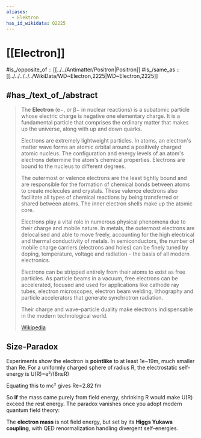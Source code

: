 ```yaml
---
aliases:
  - Elektron
has_id_wikidata: Q2225
---
```


# [[Electron]] 

#is_/opposite_of ::  [[../../Antimatter/Positron|Positron]] 
#is_/same_as :: [[../../../../../WikiData/WD~Electron,2225|WD~Electron,2225]] 

## #has_/text_of_/abstract 

> The **Electron** (e−, or β− in nuclear reactions) is a subatomic particle 
> whose electric charge is negative one elementary charge. 
> It is a fundamental particle that comprises the ordinary matter that makes up the universe, 
> along with up and down quarks.
>
> Electrons are extremely lightweight particles. 
> In atoms, an electron's matter wave forms an atomic orbital around a positively charged atomic nucleus. 
> The configuration and energy levels of an atom's electrons determine the atom's chemical properties. 
> Electrons are bound to the nucleus to different degrees. 
> 
> The outermost or valence electrons are the least tightly bound 
> and are responsible for the formation of chemical bonds between atoms to create molecules and crystals. 
> These valence electrons also facilitate all types of chemical reactions 
> by being transferred or shared between atoms. 
> The inner electron shells make up the atomic core.
>
> Electrons play a vital role in numerous physical phenomena due to their charge and mobile nature. 
> In metals, the outermost electrons are delocalised and able to move freely, 
> accounting for the high electrical and thermal conductivity of metals. 
> In semiconductors, the number of mobile charge carriers (electrons and holes) 
> can be finely tuned by doping, temperature, voltage and radiation – the basis of all modern electronics.
>
> Electrons can be stripped entirely from their atoms to exist as free particles. 
> As particle beams in a vacuum, free electrons can be accelerated, 
> focused and used for applications like cathode ray tubes, electron microscopes, electron beam welding, lithography and particle accelerators that generate synchrotron radiation. 
> 
> Their charge and wave–particle duality make electrons indispensable in the modern technological world.
>
> [Wikipedia](https://en.wikipedia.org/wiki/Electron) 


## Size-Paradox 

Experiments show the electron is **pointlike** to at least 1e−19m, much smaller than Re​.
For a uniformly charged sphere of radius R, the electrostatic self-energy is U(R)=e²/(8πεR) 

Equating this to mc² gives Re=2.82 fm

So **if** the mass came purely from field energy, shrinking R would make U(R) exceed the rest energy. 
The paradox vanishes once you adopt modern quantum field theory:
 
 The **electron mass** is not field energy, but set by its **Higgs Yukawa coupling**, 
 with QED renormalization handling divergent self-energies.
    
